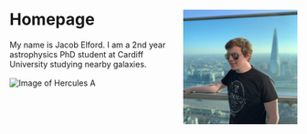 # Homepage <img src="./assets/Profile.jpg" align="right" alt="Profile Image" width="200"/>

My name is Jacob Elford. I am a 2nd year astrophysics PhD student at Cardiff University studying nearby galaxies.

<img src="./assets/HerculesA~orig.jpg" alt="Image of Hercules A" width="500" align="center"/>
